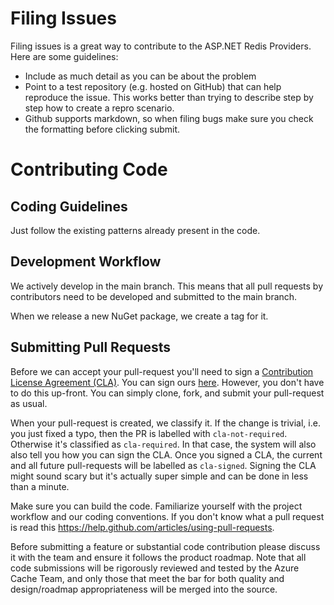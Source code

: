 # Filing Issues

Filing issues is a great way to contribute to the ASP.NET Redis Providers. Here are some guidelines:

* Include as much detail as you can be about the problem
* Point to a test repository (e.g. hosted on GitHub) that can help reproduce the issue. This works better than trying to describe step by step how to create a repro scenario.
* Github supports markdown, so when filing bugs make sure you check the formatting before clicking submit.

# Contributing Code

## Coding Guidelines

Just follow the existing patterns already present in the code.

## Development Workflow

We actively develop in the main branch. This means that all pull requests by contributors need to be developed and submitted to the main branch.

When we release a new NuGet package, we create a tag for it.

## Submitting Pull Requests

Before we can accept your pull-request you'll need to sign a [Contribution License Agreement (CLA)](http://en.wikipedia.org/wiki/Contributor_License_Agreement). You can sign ours [here](https://cla.opensource.microsoft.com/). However, you don't have to do this up-front. You can simply clone, fork, and submit your pull-request as usual.

When your pull-request is created, we classify it. If the change is trivial, i.e. you just fixed a typo, then the PR is labelled with `cla-not-required`. Otherwise it's classified as `cla-required`. In that case, the system will also also tell you how you can sign the CLA. Once you signed a CLA, the current and all future pull-requests will be labelled as `cla-signed`. Signing the CLA might sound scary but it's actually super simple and can be done in less than a minute.

Make sure you can build the code. Familiarize yourself with the project workflow and our coding conventions. If you don't know what a pull request is read this https://help.github.com/articles/using-pull-requests.

Before submitting a feature or substantial code contribution please discuss it with the team and ensure it follows the product roadmap. Note that all code submissions will be rigorously reviewed and tested by the Azure Cache Team, and only those that meet the bar for both quality and design/roadmap appropriateness will be merged into the source.
